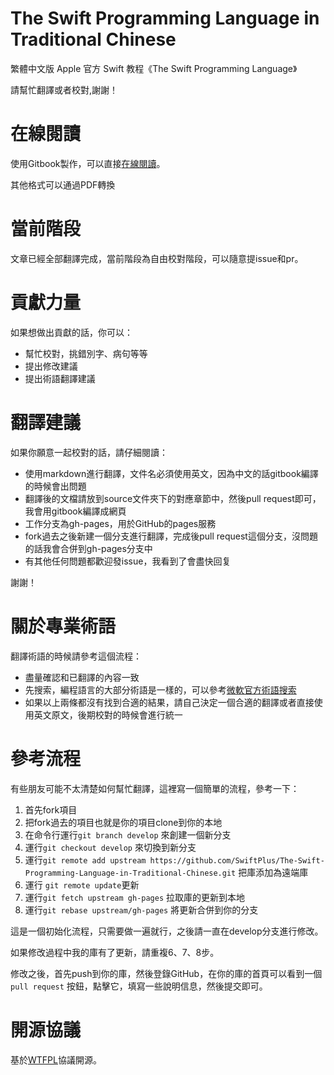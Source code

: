 The Swift Programming Language in Traditional Chinese
=====================================================

繁體中文版 Apple 官方 Swift 教程《The Swift Programming Language》

請幫忙翻譯或者校對,謝謝！

# 在線閱讀

使用Gitbook製作，可以直接[在線閱讀](swiftplus.github.io/The-Swift-Programming-Language-in-Traditional-Chinese)。

其他格式可以通過PDF轉換

# 當前階段

文章已經全部翻譯完成，當前階段為自由校對階段，可以隨意提issue和pr。


# 貢獻力量

如果想做出貢獻的話，你可以：

- 幫忙校對，挑錯別字、病句等等
- 提出修改建議
- 提出術語翻譯建議

# 翻譯建議

如果你願意一起校對的話，請仔細閱讀：

- 使用markdown進行翻譯，文件名必須使用英文，因為中文的話gitbook編譯的時候會出問題
- 翻譯後的文檔請放到source文件夾下的對應章節中，然後pull request即可，我會用gitbook編譯成網頁
- 工作分支為gh-pages，用於GitHub的pages服務
- fork過去之後新建一個分支進行翻譯，完成後pull request這個分支，沒問題的話我會合併到gh-pages分支中
- 有其他任何問題都歡迎發issue，我看到了會盡快回复

謝謝！

# 關於專業術語

翻譯術語的時候請參考這個流程：

- 盡量確認和已翻譯的內容一致
- 先搜索，編程語言的大部分術語是一樣的，可以參考[微軟官方術語搜索](http://www.microsoft.com/Language/zh-hk/Search.aspx)
- 如果以上兩條都沒有找到合適的結果，請自己決定一個合適的翻譯或者直接使用英文原文，後期校對的時候會進行統一

# 參考流程

有些朋友可能不太清楚如何幫忙翻譯，這裡寫一個簡單的流程，參考一下：

1. 首先fork項目
2. 把fork過去的項目也就是你的項目clone到你的本地
3. 在命令行運行`git branch develop` 來創建一個新分支
4. 運行`git checkout develop` 來切換到新分支
5. 運行`git remote add upstream https://github.com/SwiftPlus/The-Swift-Programming-Language-in-Traditional-Chinese.git` 把庫添加為遠端庫
6. 運行 `git remote update`更新
7. 運行`git fetch upstream gh-pages` 拉取庫的更新到本地
8. 運行`git rebase upstream/gh-pages` 將更新合併到你的分支

這是一個初始化流程，只需要做一遍就行，之後請一直在develop分支進行修改。

如果修改過程中我的庫有了更新，請重複6、7、8步。

修改之後，首先push到你的庫，然後登錄GitHub，在你的庫的首頁可以看到一個`pull request` 按鈕，點擊它，填寫一些說明信息，然後提交即可。


# 開源協議
基於[WTFPL](http://en.wikipedia.org/wiki/WTFPL)協議開源。
